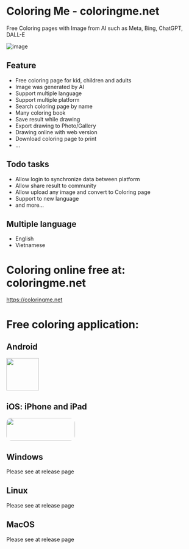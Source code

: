 # Coloring Me - coloringme.net
Free Coloring pages with Image from AI such as Meta, Bing, ChatGPT, DALL-E

![image](https://github.com/promptcombo/coloringme.net/assets/577666/98668e9d-a6fe-4a33-9f6b-e910da2a30e6)

## Feature
- Free coloring page for kid, children and adults
- Image was generated by AI
- Support multiple language
- Support multiple platform
- Search coloring page by name
- Many coloring book
- Save result while drawing
- Export drawing to Photo/Gallery
- Drawing online with web version
- Download coloring page to print
- ...

## Todo tasks
- Allow login to synchronize data between platform
- Allow share result to community
- Allow upload any image and convert to Coloring page
- Support to new language
- and more...

## Multiple language
- English
- Vietnamese


# Coloring online free at: coloringme.net
https://coloringme.net

# Free coloring application: 

## Android
[<img src="https://play.google.com/intl/en_us/badges/static/images/badges/en_badge_web_generic.png" height="85">](https://play.google.com/store/apps/details?id=com.viena.coloring_page&pcampaignid=pcampaignidMKT-Other-global-all-co-prtnr-py-PartBadge-Mar2515-1)

## iOS: iPhone and iPad
[<img src="https://apple-resources.s3.amazonaws.com/media-badges/download-on-the-app-store/black/en-us.svg" style="border-radius: 13px; width: 180px; height: 60px;">](https://apps.apple.com/us/app/ai-coloring-page/id6473773843?itsct=apps_box_badge&itscg=30200)

## Windows
Please see at release page

## Linux
Please see at release page

## MacOS
Please see at release page
